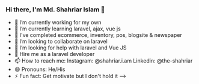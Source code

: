 ### Hi there, I'm Md. Shahriar Islam 👋

- 🔭 I’m currently working for my own
- 🌱 I’m currently learning laravel, ajax, vue js
- 🔭 I've completed ecommerce, inventory, pos, blogsite & newspaper
- 👯 I’m looking to collaborate on laravel
- 🤔 I’m looking for help with laravel and Vue JS
- 💬 Hire me as a laravel developer
- 📫 How to reach me: Instagram: @shahriar.i.am Linkedin: @the-shahriar
- 😄 Pronouns: He/His
- ⚡ Fun fact: Get motivate but I don't hold it
-->
